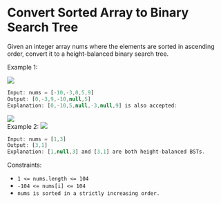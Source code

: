 # Convert Sorted Array to Binary Search Tree

Given an integer array nums where the elements are sorted in ascending order, convert it to a
height-balanced
binary search tree.

Example 1:

<img src=https://assets.leetcode.com/uploads/2021/02/18/btree1.jpg />

```jsx
Input: nums = [-10,-3,0,5,9]
Output: [0,-3,9,-10,null,5]
Explanation: [0,-10,5,null,-3,null,9] is also accepted:
```

<img src=https://assets.leetcode.com/uploads/2021/02/18/btree2.jpg />

<br>
Example 2:

<img src=https://assets.leetcode.com/uploads/2021/02/18/btree.jpg />

```jsx
Input: nums = [1,3]
Output: [3,1]
Explanation: [1,null,3] and [3,1] are both height-balanced BSTs.
```

Constraints:

- `1 <= nums.length <= 104`
- `-104 <= nums[i] <= 104`
- `nums is sorted in a strictly increasing order.`
